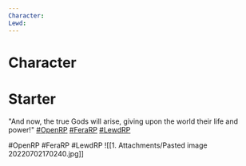 ```yaml
---
Character: 
Lewd: 
---
```

# Character


# Starter
"And now, the true Gods will arise, giving upon the world their life and power!" [#OpenRP](https://twitter.com/hashtag/OpenRP?src=hashtag_click) [#FeraRP](https://twitter.com/hashtag/FeraRP?src=hashtag_click) [#LewdRP](https://twitter.com/hashtag/LewdRP?src=hashtag_click)

  

#OpenRP #FeraRP #LewdRP 
![[1. Attachments/Pasted image 20220702170240.jpg]]